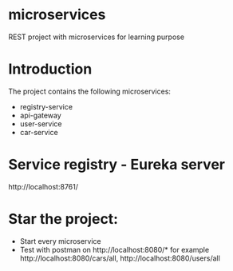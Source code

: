 # microservices
REST project with microservices for learning purpose

# Introduction
The project contains the following microservices:
- registry-service
- api-gateway
- user-service
- car-service

# Service registry - Eureka server
http://localhost:8761/

# Star the project:
- Start every microservice
- Test with postman on  http://localhost:8080/* for example http://localhost:8080/cars/all, http://localhost:8080/users/all


